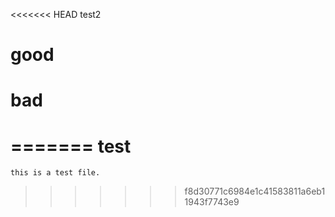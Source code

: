 <<<<<<< HEAD
test2


good
==

bad
==
=======
test
==


    this is a test file.
>>>>>>> f8d30771c6984e1c41583811a6eb11943f7743e9

